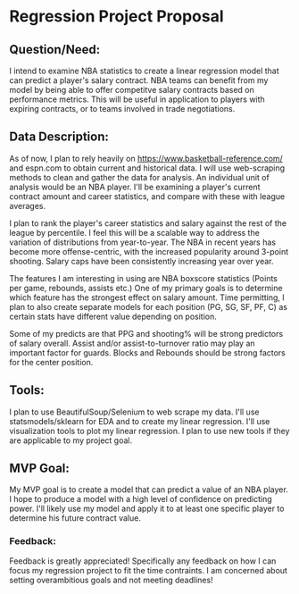 # Regression Project Proposal

## Question/Need:

I intend to examine NBA statistics to create a linear regression model that can predict a player's salary contract. NBA teams can benefit from my model by being able to offer competitve salary contracts based on performance metrics. This will be useful in application to players with expiring contracts, or to teams involved in trade negotiations.

## Data Description:

As of now, I plan to rely heavily on https://www.basketball-reference.com/ and espn.com to obtain current and historical data. I will use web-scraping methods to clean and gather the data for analysis. An individual unit of analysis would be an NBA player. I'll be examining a player's current contract amount and career statistics, and compare with these with league averages.

I plan to rank the player's career statistics and salary against the rest of the league by percentile. I feel this will be a scalable way to address the variation of distributions from year-to-year. The NBA in recent years has become more offense-centric, with the increased popularity around 3-point shooting. Salary caps have been consistently increasing year over year.

The features I am interesting in using are NBA boxscore statistics (Points per game, rebounds, assists etc.) One of my primary goals is to determine which feature has the strongest effect on salary amount. Time permitting, I plan to also create separate models for each position (PG, SG, SF, PF, C) as certain stats have different value depending on position.

Some of my predicts are that PPG and shooting% will be strong predictors of salary overall. Assist and/or assist-to-turnover ratio may play an important factor for guards. Blocks and Rebounds should be strong factors for the center position.

## Tools:

I plan to use BeautifulSoup/Selenium to web scrape my data. I'll use statsmodels/sklearn for EDA and to create my linear regression. I'll use visualization tools to plot my linear regression. I plan to use new tools if they are applicable to my project goal.

## MVP Goal:

My MVP goal is to create a model that can predict a value of an NBA player. I hope to produce a model with a high level of confidence on predicting power. I'll likely use my model and apply it to at least one specific player to determine his future contract value.

### Feedback:

Feedback is greatly appreciated! Specifically any feedback on how I can focus my regression project to fit the time contraints. I am concerned about setting overambitious goals and not meeting deadlines!


```python

```
